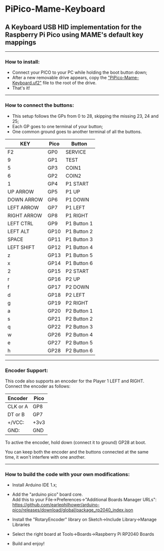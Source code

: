 # PiPico-Mame-Keyboard
## A Keyboard USB HID implementation for the Raspberry Pi Pico using MAME's default key mappings  
  
<hr>
<h3>How to install:</h3>  
  
  - Connect your PICO to your PC while holding the boot button down;
  - After a new removable drive appears, copy the ["PiPico-Mame-Keyboard.uf2"](https://github.com/ninomegadriver/PiPico-Mame-Keyboard/raw/main/PiPico-Mame-Keyboard.uf2) file to the root of the drive.
  - That's it!
  
<hr>
<h3>How to connect the buttons:</h3>
  
  - This setup follows the GPs from 0 to 28, skipping the missing 23, 24 and 25;
  - Each GP goes to one terminal of your button;
  - One common ground goes to another terminal of all the buttons.
  
<p align=center>  
  
|         KEY         | Pico | Button       |
|---------------------|------|--------------|
|  F2                 | GP0  |  SERVICE     |
|  9                  | GP1  |  TEST        |
|  5                  | GP3  |  COIN1       |
|  6                  | GP2  |  COIN2       |
|  1                  | GP4  |  P1 START    |
|  UP ARROW           | GP5  |  P1 UP       |
|  DOWN ARROW         | GP6  |  P1 DOWN     |
|  LEFT ARROW         | GP7  |  P1 LEFT     |
|  RIGHT ARROW        | GP8  |  P1 RIGHT    |
|  LEFT CTRL          | GP9  |  P1 Button 1 |
|  LEFT ALT           | GP10 |  P1 Button 2 |
|  SPACE              | GP11 |  P1 Button 3 |
|  LEFT SHIFT         | GP12 |  P1 Button 4 |
|  z                  | GP13 |  P1 Button 5 |
|  x                  | GP14 |  P1 Button 6 |
|  2                  | GP15 |  P2 START    |
|  r                  | GP16 |  P2 UP       |
|  f                  | GP17 |  P2 DOWN     |
|  d                  | GP18 |  P2 LEFT     |
|  g                  | GP19 |  P2 RIGHT    |
|  a                  | GP20 |  P2 Button 1 |
|  s                  | GP21 |  P2 Button 2 |
|  q                  | GP22 |  P2 Button 3 |
|  w                  | GP26 |  P2 Button 4 |
|  e                  | GP27 |  P2 Button 5 |
|  h                  | GP28 |  P2 Button 6 |
  
</p>  
<hr>
<h3>Encoder Support:</h3>
  
This code also supports an encoder for the Player 1 LEFT and RIGHT. Connect the encoder as follows:  
  
<p align=center> 
  
| Encoder | Pico |
|---------|------|
| CLK or A| GP8  |
| DT  or B| GP7  |
| +/VCC:  | +3v3 |
| GND:    | GND  |
  
</p>  
  
To active the encoder, hold down (connect it to ground) GP28 at boot.  
  
You can keep both the encoder and the buttons connected at the same time, it won't 
interfere with one another.    
  
<hr>
<h3>How to build the code with your own modifications:</h3>  
  
  - Install Arduino IDE 1.x;
  - Add the "arduino pico" board core.  
    Add this to your File->Preferences->"Additional Boards Manager URLs":  
    https://github.com/earlephilhower/arduino-pico/releases/download/global/package_rp2040_index.json  
  
  - Install the "RotaryEncoder" library on Sketch->Include Library->Manage Libraries  
  - Select the right board at Tools->Boards->Raspberry Pi RP2040 Boards  
  - Build and enjoy!  
  
  
  
